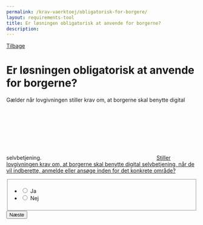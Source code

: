 ```yaml
---
permalink: /krav-vaerktoej/obligatorisk-for-borgere/
layout: requirements-tool
title: Er løsningen obligatorisk at anvende for borgerne?
description: 
---
```

<a href="javascript:void(0);" class="back-link" id="back-link">Tilbage</a>
<h1>Er løsningen obligatorisk at anvende for borgerne?</h1>
<p class="form-hint">Gælder når lovgivningen stiller krav om, at borgerne skal benytte digital selvbetjening. <a href="javascript:void(0)" class="js-tippy" data-tippy-content="Stiller lovgivningen krav om, at borgerne skal benytte digital selvbetjening, når de vil indberette, anmelde eller ansøge inden for det konkrete område?"><svg class="icon-svg" focusable="false" aria-hidden="true" ><use xlink:href="#help-circle-outline"></use></svg><span class="sr-only">Stiller lovgivningen krav om, at borgerne skal benytte digital selvbetjening, når de vil indberette, anmelde eller ansøge inden for det konkrete område?</span></a></p>
<form method="post" action="." id="form-Q300">
    <div class="form-group">
        <fieldset>
            <span class="form-error-message d-none" id="error-message" role="alert"></span>
            <ul class="nobullet-list">
                <li>
                    <input id="radio-yes" type="radio" name="radio" value="1" class="form-radio radio-large" />
                    <label for="radio-yes" class="">Ja</label>
                </li>
                <li>
                    <input id="radio-no" type="radio" name="radio" value="0" class="form-radio radio-large" />
                    <label for="radio-no" class="">Nej</label>
                </li>
            </ul>
        </fieldset>
    </div>
    <button type="submit" class="button button-primary mt-9">Næste</button>
</form>

